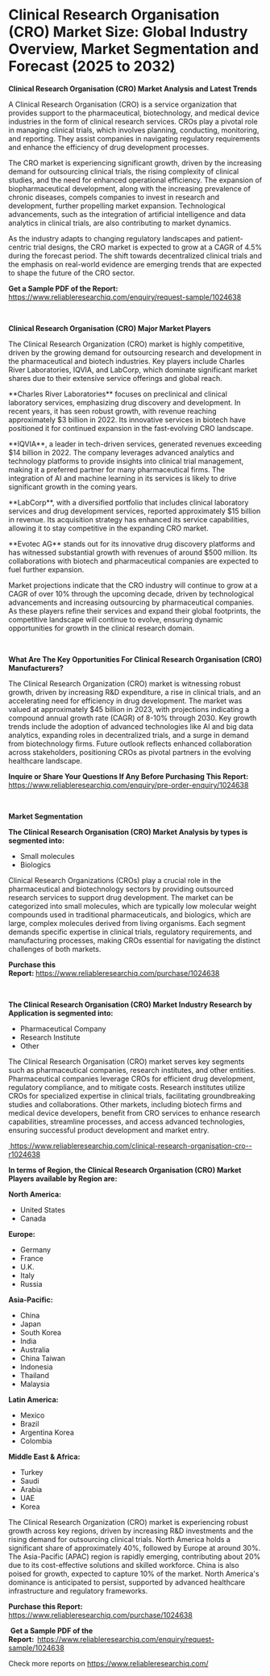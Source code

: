 <p><h1>Clinical Research Organisation (CRO) Market Size: Global Industry Overview, Market Segmentation and Forecast (2025 to 2032)</h1></p><p><strong>Clinical Research Organisation (CRO) Market Analysis and Latest Trends</strong></p>
<p><p>A Clinical Research Organisation (CRO) is a service organization that provides support to the pharmaceutical, biotechnology, and medical device industries in the form of clinical research services. CROs play a pivotal role in managing clinical trials, which involves planning, conducting, monitoring, and reporting. They assist companies in navigating regulatory requirements and enhance the efficiency of drug development processes.</p><p>The CRO market is experiencing significant growth, driven by the increasing demand for outsourcing clinical trials, the rising complexity of clinical studies, and the need for enhanced operational efficiency. The expansion of biopharmaceutical development, along with the increasing prevalence of chronic diseases, compels companies to invest in research and development, further propelling market expansion. Technological advancements, such as the integration of artificial intelligence and data analytics in clinical trials, are also contributing to market dynamics.</p><p>As the industry adapts to changing regulatory landscapes and patient-centric trial designs, the CRO market is expected to grow at a CAGR of 4.5% during the forecast period. The shift towards decentralized clinical trials and the emphasis on real-world evidence are emerging trends that are expected to shape the future of the CRO sector.</p></p>
<p><strong>Get a Sample PDF of the Report:&nbsp;</strong> <a href="https://www.reliableresearchiq.com/enquiry/request-sample/1024638?utm_campaign=2716&utm_medium=2&utm_source=Github&utm_content=ia&utm_term=11032025&utm_id=clinical-research-organisation-cro">https://www.reliableresearchiq.com/enquiry/request-sample/1024638</a></p>
<p>&nbsp;</p>
<p><strong>Clinical Research Organisation (CRO) Major Market Players</strong></p>
<p><p>The Clinical Research Organization (CRO) market is highly competitive, driven by the growing demand for outsourcing research and development in the pharmaceutical and biotech industries. Key players include Charles River Laboratories, IQVIA, and LabCorp, which dominate significant market shares due to their extensive service offerings and global reach.</p><p>**Charles River Laboratories** focuses on preclinical and clinical laboratory services, emphasizing drug discovery and development. In recent years, it has seen robust growth, with revenue reaching approximately $3 billion in 2022. Its innovative services in biotech have positioned it for continued expansion in the fast-evolving CRO landscape.</p><p>**IQVIA**, a leader in tech-driven services, generated revenues exceeding $14 billion in 2022. The company leverages advanced analytics and technology platforms to provide insights into clinical trial management, making it a preferred partner for many pharmaceutical firms. The integration of AI and machine learning in its services is likely to drive significant growth in the coming years.</p><p>**LabCorp**, with a diversified portfolio that includes clinical laboratory services and drug development services, reported approximately $15 billion in revenue. Its acquisition strategy has enhanced its service capabilities, allowing it to stay competitive in the expanding CRO market.</p><p>**Evotec AG** stands out for its innovative drug discovery platforms and has witnessed substantial growth with revenues of around $500 million. Its collaborations with biotech and pharmaceutical companies are expected to fuel further expansion.</p><p>Market projections indicate that the CRO industry will continue to grow at a CAGR of over 10% through the upcoming decade, driven by technological advancements and increasing outsourcing by pharmaceutical companies. As these players refine their services and expand their global footprints, the competitive landscape will continue to evolve, ensuring dynamic opportunities for growth in the clinical research domain.</p></p>
<p>&nbsp;</p>
<p><strong>What Are The Key Opportunities For Clinical Research Organisation (CRO) Manufacturers?</strong></p>
<p><p>The Clinical Research Organization (CRO) market is witnessing robust growth, driven by increasing R&D expenditure, a rise in clinical trials, and an accelerating need for efficiency in drug development. The market was valued at approximately $45 billion in 2023, with projections indicating a compound annual growth rate (CAGR) of 8-10% through 2030. Key growth trends include the adoption of advanced technologies like AI and big data analytics, expanding roles in decentralized trials, and a surge in demand from biotechnology firms. Future outlook reflects enhanced collaboration across stakeholders, positioning CROs as pivotal partners in the evolving healthcare landscape.</p></p>
<p><strong>Inquire or Share Your Questions If Any Before Purchasing This Report:</strong> <a href="https://www.reliableresearchiq.com/enquiry/pre-order-enquiry/1024638?utm_campaign=2716&utm_medium=2&utm_source=Github&utm_content=ia&utm_term=11032025&utm_id=clinical-research-organisation-cro">https://www.reliableresearchiq.com/enquiry/pre-order-enquiry/1024638</a></p>
<p>&nbsp;</p>
<p><strong>Market Segmentation</strong></p>
<p><strong>The Clinical Research Organisation (CRO) Market Analysis by types is segmented into:</strong></p>
<p><ul><li>Small molecules</li><li>Biologics</li></ul></p>
<p><p>Clinical Research Organizations (CROs) play a crucial role in the pharmaceutical and biotechnology sectors by providing outsourced research services to support drug development. The market can be categorized into small molecules, which are typically low molecular weight compounds used in traditional pharmaceuticals, and biologics, which are large, complex molecules derived from living organisms. Each segment demands specific expertise in clinical trials, regulatory requirements, and manufacturing processes, making CROs essential for navigating the distinct challenges of both markets.</p></p>
<p><strong>Purchase this Report:&nbsp;</strong><a href="https://www.reliableresearchiq.com/purchase/1024638?utm_campaign=2716&utm_medium=2&utm_source=Github&utm_content=ia&utm_term=11032025&utm_id=clinical-research-organisation-cro">https://www.reliableresearchiq.com/purchase/1024638</a></p>
<p>&nbsp;</p>
<p><strong>The Clinical Research Organisation (CRO) Market Industry Research by Application is segmented into:</strong></p>
<p><ul><li>Pharmaceutical Company</li><li>Research Institute</li><li>Other</li></ul></p>
<p><p>The Clinical Research Organisation (CRO) market serves key segments such as pharmaceutical companies, research institutes, and other entities. Pharmaceutical companies leverage CROs for efficient drug development, regulatory compliance, and to mitigate costs. Research institutes utilize CROs for specialized expertise in clinical trials, facilitating groundbreaking studies and collaborations. Other markets, including biotech firms and medical device developers, benefit from CRO services to enhance research capabilities, streamline processes, and access advanced technologies, ensuring successful product development and market entry.</p></p>
<p><a href="https://www.reliableresearchiq.com/clinical-research-organisation-cro--r1024638?utm_campaign=2716&utm_medium=2&utm_source=Github&utm_content=ia&utm_term=11032025&utm_id=clinical-research-organisation-cro">&nbsp;https://www.reliableresearchiq.com/clinical-research-organisation-cro--r1024638</a></p>
<p><strong>In terms of Region, the Clinical Research Organisation (CRO) Market Players available by Region are:</strong></p>
<p>
    <p> <strong> North America: </strong>
        <ul>
            <li>United States</li>
            <li>Canada</li>
        </ul>
        </p> 
    <p> <strong> Europe: </strong>
        <ul>
            <li>Germany</li>
            <li>France</li>
            <li>U.K.</li>
            <li>Italy</li>
            <li>Russia</li>
        </ul>
        </p> 
    <p> <strong> Asia-Pacific: </strong>
        <ul>
            <li>China</li>
            <li>Japan</li>
            <li>South Korea</li>
            <li>India</li>
            <li>Australia</li>
            <li>China Taiwan</li>
            <li>Indonesia</li>
            <li>Thailand</li>
            <li>Malaysia</li>
        </ul>
        </p> 
    <p> <strong> Latin America: </strong>
        <ul>
            <li>Mexico</li>
            <li>Brazil</li>
            <li>Argentina Korea</li>
            <li>Colombia</li>
        </ul>
        </p> 
    <p> <strong> Middle East & Africa: </strong>
        <ul>
            <li>Turkey</li>
            <li>Saudi</li>
            <li>Arabia</li>
            <li>UAE</li>
            <li>Korea</li>
        </ul>
    </p>
    </p>
<p><p>The Clinical Research Organization (CRO) market is experiencing robust growth across key regions, driven by increasing R&D investments and the rising demand for outsourcing clinical trials. North America holds a significant share of approximately 40%, followed by Europe at around 30%. The Asia-Pacific (APAC) region is rapidly emerging, contributing about 20% due to its cost-effective solutions and skilled workforce. China is also poised for growth, expected to capture 10% of the market. North America's dominance is anticipated to persist, supported by advanced healthcare infrastructure and regulatory frameworks.</p></p>
<p><strong>Purchase this Report: </strong><a href="https://www.reliableresearchiq.com/purchase/1024638?utm_campaign=2716&utm_medium=2&utm_source=Github&utm_content=ia&utm_term=11032025&utm_id=clinical-research-organisation-cro">https://www.reliableresearchiq.com/purchase/1024638</a></p>
<p>&nbsp;<strong>Get a Sample PDF of the Report:&nbsp;&nbsp;</strong><a href="https://www.reliableresearchiq.com/enquiry/request-sample/1024638?utm_campaign=2716&utm_medium=2&utm_source=Github&utm_content=ia&utm_term=11032025&utm_id=clinical-research-organisation-cro">https://www.reliableresearchiq.com/enquiry/request-sample/1024638</a></p>
<p><strong></strong></p>
<p>Check more reports on <a href="https://www.reliableresearchiq.com/?utm_campaign=2716&utm_medium=2&utm_source=Github&utm_content=ia&utm_term=11032025&utm_id=clinical-research-organisation-cro">https://www.reliableresearchiq.com/</a></p>
